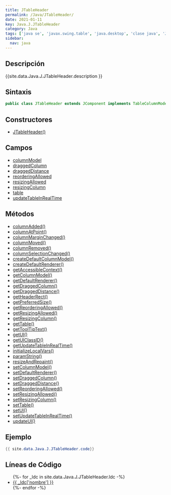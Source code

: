```yaml
---
title: JTableHeader
permalink: /Java/JTableHeader/
date: 2021-01-11
key: Java.J.JTableHeader
category: Java
tags: ['java se', 'javax.swing.table', 'java.desktop', 'clase java', 'Java 1.0']
sidebar: 
  nav: java
---
```


## Descripción
{{site.data.Java.J.JTableHeader.description }}

## Sintaxis
~~~java
public class JTableHeader extends JComponent implements TableColumnModelListener, Accessible
~~~

## Constructores
* [JTableHeader()](/Java/JTableHeader/JTableHeader/)

## Campos
* [columnModel](/Java/JTableHeader/columnModel)
* [draggedColumn](/Java/JTableHeader/draggedColumn)
* [draggedDistance](/Java/JTableHeader/draggedDistance)
* [reorderingAllowed](/Java/JTableHeader/reorderingAllowed)
* [resizingAllowed](/Java/JTableHeader/resizingAllowed)
* [resizingColumn](/Java/JTableHeader/resizingColumn)
* [table](/Java/JTableHeader/table)
* [updateTableInRealTime](/Java/JTableHeader/updateTableInRealTime)

## Métodos
* [columnAdded()](/Java/JTableHeader/columnAdded)
* [columnAtPoint()](/Java/JTableHeader/columnAtPoint)
* [columnMarginChanged()](/Java/JTableHeader/columnMarginChanged)
* [columnMoved()](/Java/JTableHeader/columnMoved)
* [columnRemoved()](/Java/JTableHeader/columnRemoved)
* [columnSelectionChanged()](/Java/JTableHeader/columnSelectionChanged)
* [createDefaultColumnModel()](/Java/JTableHeader/createDefaultColumnModel)
* [createDefaultRenderer()](/Java/JTableHeader/createDefaultRenderer)
* [getAccessibleContext()](/Java/JTableHeader/getAccessibleContext)
* [getColumnModel()](/Java/JTableHeader/getColumnModel)
* [getDefaultRenderer()](/Java/JTableHeader/getDefaultRenderer)
* [getDraggedColumn()](/Java/JTableHeader/getDraggedColumn)
* [getDraggedDistance()](/Java/JTableHeader/getDraggedDistance)
* [getHeaderRect()](/Java/JTableHeader/getHeaderRect)
* [getPreferredSize()](/Java/JTableHeader/getPreferredSize)
* [getReorderingAllowed()](/Java/JTableHeader/getReorderingAllowed)
* [getResizingAllowed()](/Java/JTableHeader/getResizingAllowed)
* [getResizingColumn()](/Java/JTableHeader/getResizingColumn)
* [getTable()](/Java/JTableHeader/getTable)
* [getToolTipText()](/Java/JTableHeader/getToolTipText)
* [getUI()](/Java/JTableHeader/getUI)
* [getUIClassID()](/Java/JTableHeader/getUIClassID)
* [getUpdateTableInRealTime()](/Java/JTableHeader/getUpdateTableInRealTime)
* [initializeLocalVars()](/Java/JTableHeader/initializeLocalVars)
* [paramString()](/Java/JTableHeader/paramString)
* [resizeAndRepaint()](/Java/JTableHeader/resizeAndRepaint)
* [setColumnModel()](/Java/JTableHeader/setColumnModel)
* [setDefaultRenderer()](/Java/JTableHeader/setDefaultRenderer)
* [setDraggedColumn()](/Java/JTableHeader/setDraggedColumn)
* [setDraggedDistance()](/Java/JTableHeader/setDraggedDistance)
* [setReorderingAllowed()](/Java/JTableHeader/setReorderingAllowed)
* [setResizingAllowed()](/Java/JTableHeader/setResizingAllowed)
* [setResizingColumn()](/Java/JTableHeader/setResizingColumn)
* [setTable()](/Java/JTableHeader/setTable)
* [setUI()](/Java/JTableHeader/setUI)
* [setUpdateTableInRealTime()](/Java/JTableHeader/setUpdateTableInRealTime)
* [updateUI()](/Java/JTableHeader/updateUI)

## Ejemplo
~~~java
{{ site.data.Java.J.JTableHeader.code}}
~~~

## Líneas de Código
<ul>
{%- for _ldc in site.data.Java.J.JTableHeader.ldc -%}
   <li>
       <a href="{{_ldc['url'] }}">{{ _ldc['nombre'] }}</a>
   </li>
{%- endfor -%}
</ul>
